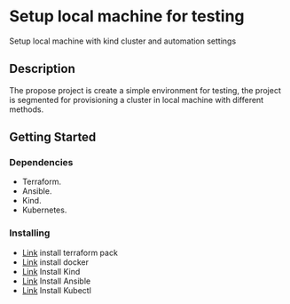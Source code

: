 # Setup local machine for testing

Setup local machine with kind cluster and automation settings

## Description

The propose project is create a simple environment for testing, the project is segmented for
provisioning a cluster in local machine with different methods.
## Getting Started

### Dependencies

* Terraform.
* Ansible.
* Kind.
* Kubernetes.


### Installing

* [Link](https://developer.hashicorp.com/terraform/tutorials/aws-get-started/install-cli) install terraform pack
* [Link](https://gist.github.com/guilhermelinhares/9a6fac8b02569fa174e17a3e1de834e3) install docker
* [Link](https://kind.sigs.k8s.io/docs/user/quick-start/#installation) Install Kind
* [Link](https://gist.github.com/guilhermelinhares/e1d186d3f3166d743113be4469389829) Install Ansible
* [Link](https://gist.github.com/guilhermelinhares/c06853c0565c1b02f4c98b1c209e13a4) Install Kubectl
